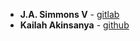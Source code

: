 * **J.A. Simmons V** - [gitlab](https://gitlab.com/jasimmonsv)
* **Kailah Akinsanya** - [github](https:://github.com/kailahakinsanya08)
